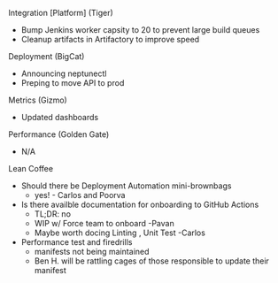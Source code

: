 


Integration [Platform] (Tiger)
- Bump Jenkins worker capsity to 20 to prevent large build queues
- Cleanup artifacts in Artifactory to improve speed

Deployment (BigCat)
- Announcing neptunectl
- Preping to move API to prod

Metrics (Gizmo)
- Updated dashboards

Performance (Golden Gate)
- N/A

Lean Coffee

- Should there be Deployment Automation mini-brownbags
	- yes! - Carlos and Poorva
- Is there availble documentation for onboarding to GitHub Actions
  - TL;DR: no
  - WIP w/ Force team to onboard -Pavan
  - Maybe worth docing Linting , Unit Test -Carlos
- Performance test and firedrills
	- manifests not being maintained
	- Ben H. will be rattling cages of those responsible to update their manifest
<!--stackedit_data:
eyJoaXN0b3J5IjpbLTE0NjAwNzY2MCwtMTQ5NTc1Mzk2NywtNT
cxOTI2OTg1LDY4Mjc3NjYzNV19
-->